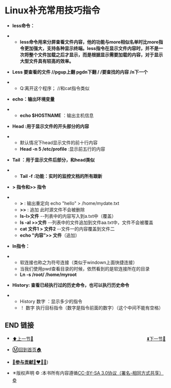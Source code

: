 # Linux补充常用技巧指令

- **less命令：**
- - **less命令用来分屏查看文件内容，他的功能与more相似名单时比more指令更加强大，支持各种显示终端。less指令在显示文件内容时，并不是一次将整个文件加载之后才显示，而是根据显示需要加载的内容，对于显示大型文件具有较高的效率。**

 

- **Less 要查看的文件   //pgup上翻  pgdn下翻   / /要查找的内容 /n下一个**

- - Q:离开这个程序； //和cat指令类似

 

- **echo：输出环境变量**

- - **echo      $HOSTNAME** ：输出主机信息

 

- **Head :用于显示文件的开头部分的内容**

- - 默认情况下head显示文件的前十行内容
  - **Head      -n 5 /etc/profile** :显示前五行的内容

 

- **Tail ：用于显示文件后部分，和head类似**

- - **Tail      -f :功能：实时的监控文档的所有跟新**

 

-  **\>      指令和>> 指令**

- -  **>** :       输出重定向       echo "hello" > /home/mydate.txt
  - **>>** : 追加 此时源文件不会被删除
  -   **ls-l>文件**  --列表中的内容写入到a.txt中（覆盖）
  -   **ls -al >>文件** --列表中的文件追加到文件aa.txt中，文件不会被覆盖
  -   **cat 文件1 > 文件2** --文件一的内容覆盖到文件二
  -   **echo "内容”>> 文件**（追加）

 

- **ln指令：**

- - 软连接也称之为符号连接（类似于windown上面快捷连接）
  - 当我们使用pwd查看目录的时候，依然看到的是软连接所在的目录
  - **Ln -s      /root/ /home/myroot**

 

 

- **History: 查看已经执行过的历史命令，也可以执行历史命令**

- - History 数字 ：显示多少的指令
  - ！ 数字 执行目标指令（数字是指令前面的数字）（这个中间不能有空格）

## END 链接
<ul><li><div><a href = '17.md' style='float:left'>⬆️上一节🔗</a><a href = '19.md' style='float: right'>⬇️下一节🔗</a></div></li></ul>

+ [Ⓜ️回到首页🏠](../README.md)

+ [**🫵参与贡献💞❤️‍🔥💖**](https://nsddd.top/archives/contributors))

+ ✴️版权声明 &copy; :本书所有内容遵循[CC-BY-SA 3.0协议（署名-相同方式共享）&copy;](http://zh.wikipedia.org/wiki/Wikipedia:CC-by-sa-3.0协议文本) 

